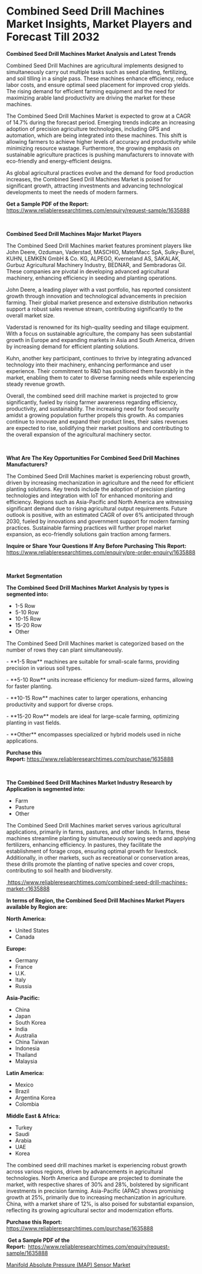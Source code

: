 <p><h1>Combined Seed Drill Machines Market Insights, Market Players and Forecast Till 2032</h1></p><p><strong>Combined Seed Drill Machines Market Analysis and Latest Trends</strong></p>
<p><p>Combined Seed Drill Machines are agricultural implements designed to simultaneously carry out multiple tasks such as seed planting, fertilizing, and soil tilling in a single pass. These machines enhance efficiency, reduce labor costs, and ensure optimal seed placement for improved crop yields. The rising demand for efficient farming equipment and the need for maximizing arable land productivity are driving the market for these machines.</p><p>The Combined Seed Drill Machines Market is expected to grow at a CAGR of 14.7% during the forecast period. Emerging trends indicate an increasing adoption of precision agriculture technologies, including GPS and automation, which are being integrated into these machines. This shift is allowing farmers to achieve higher levels of accuracy and productivity while minimizing resource wastage. Furthermore, the growing emphasis on sustainable agriculture practices is pushing manufacturers to innovate with eco-friendly and energy-efficient designs. </p><p>As global agricultural practices evolve and the demand for food production increases, the Combined Seed Drill Machines Market is poised for significant growth, attracting investments and advancing technological developments to meet the needs of modern farmers.</p></p>
<p><strong>Get a Sample PDF of the Report:&nbsp;</strong> <a href="https://www.reliableresearchtimes.com/enquiry/request-sample/1635888?utm_campaign=3560&utm_medium=2&utm_source=Github&utm_content=ia&utm_term=23032025&utm_id=combined-seed-drill-machines">https://www.reliableresearchtimes.com/enquiry/request-sample/1635888</a></p>
<p>&nbsp;</p>
<p><strong>Combined Seed Drill Machines Major Market Players</strong></p>
<p><p>The Combined Seed Drill Machines market features prominent players like John Deere, Ozduman, Vaderstad, MASCHIO, MaterMacc SpA, Sulky-Burel, KUHN, LEMKEN GmbH & Co. KG, ALPEGO, Kverneland AS, SAKALAK, Gurbuz Agricultural Machinery Industry, BEDNAR, and Sembradoras Gil. These companies are pivotal in developing advanced agricultural machinery, enhancing efficiency in seeding and planting operations.</p><p>John Deere, a leading player with a vast portfolio, has reported consistent growth through innovation and technological advancements in precision farming. Their global market presence and extensive distribution networks support a robust sales revenue stream, contributing significantly to the overall market size.</p><p>Vaderstad is renowned for its high-quality seeding and tillage equipment. With a focus on sustainable agriculture, the company has seen substantial growth in Europe and expanding markets in Asia and South America, driven by increasing demand for efficient planting solutions.</p><p>Kuhn, another key participant, continues to thrive by integrating advanced technology into their machinery, enhancing performance and user experience. Their commitment to R&D has positioned them favorably in the market, enabling them to cater to diverse farming needs while experiencing steady revenue growth.</p><p>Overall, the combined seed drill machine market is projected to grow significantly, fueled by rising farmer awareness regarding efficiency, productivity, and sustainability. The increasing need for food security amidst a growing population further propels this growth. As companies continue to innovate and expand their product lines, their sales revenues are expected to rise, solidifying their market positions and contributing to the overall expansion of the agricultural machinery sector.</p></p>
<p>&nbsp;</p>
<p><strong>What Are The Key Opportunities For Combined Seed Drill Machines Manufacturers?</strong></p>
<p><p>The Combined Seed Drill Machines market is experiencing robust growth, driven by increasing mechanization in agriculture and the need for efficient planting solutions. Key trends include the adoption of precision planting technologies and integration with IoT for enhanced monitoring and efficiency. Regions such as Asia-Pacific and North America are witnessing significant demand due to rising agricultural output requirements. Future outlook is positive, with an estimated CAGR of over 6% anticipated through 2030, fueled by innovations and government support for modern farming practices. Sustainable farming practices will further propel market expansion, as eco-friendly solutions gain traction among farmers.</p></p>
<p><strong>Inquire or Share Your Questions If Any Before Purchasing This Report:</strong> <a href="https://www.reliableresearchtimes.com/enquiry/pre-order-enquiry/1635888?utm_campaign=3560&utm_medium=2&utm_source=Github&utm_content=ia&utm_term=23032025&utm_id=combined-seed-drill-machines">https://www.reliableresearchtimes.com/enquiry/pre-order-enquiry/1635888</a></p>
<p>&nbsp;</p>
<p><strong>Market Segmentation</strong></p>
<p><strong>The Combined Seed Drill Machines Market Analysis by types is segmented into:</strong></p>
<p><ul><li>1-5 Row</li><li>5-10 Row</li><li>10-15 Row</li><li>15-20 Row</li><li>Other</li></ul></p>
<p><p>The Combined Seed Drill Machines market is categorized based on the number of rows they can plant simultaneously. </p><p>- **1-5 Row** machines are suitable for small-scale farms, providing precision in various soil types. </p><p>- **5-10 Row** units increase efficiency for medium-sized farms, allowing for faster planting. </p><p>- **10-15 Row** machines cater to larger operations, enhancing productivity and support for diverse crops. </p><p>- **15-20 Row** models are ideal for large-scale farming, optimizing planting in vast fields. </p><p>- **Other** encompasses specialized or hybrid models used in niche applications.</p></p>
<p><strong>Purchase this Report:&nbsp;</strong><a href="https://www.reliableresearchtimes.com/purchase/1635888?utm_campaign=3560&utm_medium=2&utm_source=Github&utm_content=ia&utm_term=23032025&utm_id=combined-seed-drill-machines">https://www.reliableresearchtimes.com/purchase/1635888</a></p>
<p>&nbsp;</p>
<p><strong>The Combined Seed Drill Machines Market Industry Research by Application is segmented into:</strong></p>
<p><ul><li>Farm</li><li>Pasture</li><li>Other</li></ul></p>
<p><p>The Combined Seed Drill Machines market serves various agricultural applications, primarily in farms, pastures, and other lands. In farms, these machines streamline planting by simultaneously sowing seeds and applying fertilizers, enhancing efficiency. In pastures, they facilitate the establishment of forage crops, ensuring optimal growth for livestock. Additionally, in other markets, such as recreational or conservation areas, these drills promote the planting of native species and cover crops, contributing to soil health and biodiversity.</p></p>
<p><a href="https://www.reliableresearchtimes.com/combined-seed-drill-machines-market-r1635888?utm_campaign=3560&utm_medium=2&utm_source=Github&utm_content=ia&utm_term=23032025&utm_id=combined-seed-drill-machines">&nbsp;https://www.reliableresearchtimes.com/combined-seed-drill-machines-market-r1635888</a></p>
<p><strong>In terms of Region, the Combined Seed Drill Machines Market Players available by Region are:</strong></p>
<p>
    <p> <strong> North America: </strong>
        <ul>
            <li>United States</li>
            <li>Canada</li>
        </ul>
        </p> 
    <p> <strong> Europe: </strong>
        <ul>
            <li>Germany</li>
            <li>France</li>
            <li>U.K.</li>
            <li>Italy</li>
            <li>Russia</li>
        </ul>
        </p> 
    <p> <strong> Asia-Pacific: </strong>
        <ul>
            <li>China</li>
            <li>Japan</li>
            <li>South Korea</li>
            <li>India</li>
            <li>Australia</li>
            <li>China Taiwan</li>
            <li>Indonesia</li>
            <li>Thailand</li>
            <li>Malaysia</li>
        </ul>
        </p> 
    <p> <strong> Latin America: </strong>
        <ul>
            <li>Mexico</li>
            <li>Brazil</li>
            <li>Argentina Korea</li>
            <li>Colombia</li>
        </ul>
        </p> 
    <p> <strong> Middle East & Africa: </strong>
        <ul>
            <li>Turkey</li>
            <li>Saudi</li>
            <li>Arabia</li>
            <li>UAE</li>
            <li>Korea</li>
        </ul>
    </p>
    </p>
<p><p>The combined seed drill machines market is experiencing robust growth across various regions, driven by advancements in agricultural technologies. North America and Europe are projected to dominate the market, with respective shares of 30% and 28%, bolstered by significant investments in precision farming. Asia-Pacific (APAC) shows promising growth at 25%, primarily due to increasing mechanization in agriculture. China, with a market share of 12%, is also poised for substantial expansion, reflecting its growing agricultural sector and modernization efforts.</p></p>
<p><strong>Purchase this Report: </strong><a href="https://www.reliableresearchtimes.com/purchase/1635888?utm_campaign=3560&utm_medium=2&utm_source=Github&utm_content=ia&utm_term=23032025&utm_id=combined-seed-drill-machines">https://www.reliableresearchtimes.com/purchase/1635888</a></p>
<p>&nbsp;<strong>Get a Sample PDF of the Report:&nbsp;&nbsp;</strong><a href="https://www.reliableresearchtimes.com/enquiry/request-sample/1635888?utm_campaign=3560&utm_medium=2&utm_source=Github&utm_content=ia&utm_term=23032025&utm_id=combined-seed-drill-machines">https://www.reliableresearchtimes.com/enquiry/request-sample/1635888</a></p>
<p><strong></strong></p>
<p><p><a href="https://github.com/yepezkommakp/Market-Research-Report-List-1/blob/main/manifold-absolute-pressure-map-sensor-market.md?utm_campaign=3560&utm_medium=2&utm_source=Github&utm_content=ia&utm_term=23032025&utm_id=combined-seed-drill-machines">Manifold Absolute Pressure (MAP) Sensor Market</a></p></p>